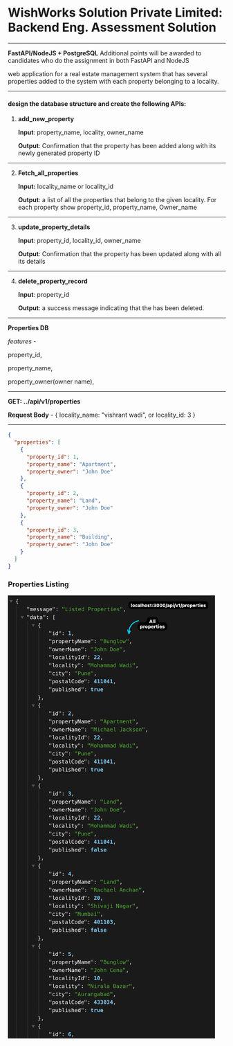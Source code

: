 # WishWorks Solution Private Limited: Backend Eng. Assessment Solution

---

**FastAPI/NodeJS + PostgreSQL** Additional points will be awarded to candidates who do the assignment in both FastAPI and NodeJS

web application for a real estate management system that has several properties added to the system with each property belonging to a locality.

---

#### design the database structure and create the following APIs:

1. **add_new_property**

   **Input**: property_name, locality, owner_name

   **Output**: Confirmation that the property has been added along with its newly generated property ID

---

2. **Fetch_all_properties**

   **Input:** locality_name or locality_id

   **Output**: a list of all the properties that belong to the given locality. For each property show property_id, property_name, Owner_name

---

3. **update_property_details**

   **Input**: property_id, locality_id, owner_name

   **Output**: Confirmation that the property has been updated along with all its details

---

4. **delete_property_record**

   **Input**: property_id

   **Output**: a success message indicating that the has been deleted.

---

**Properties DB**

_features -_

property_id,

property_name,

property_owner(owner name),

---

**GET: ../api/v1/properties**

**Request Body** - { locality_name: "vishrant wadi", or locality_id: 3 }

---

```json
{
  "properties": [
    {
      "property_id": 1,
      "property_name": "Apartment",
      "property_owner": "John Doe"
    },
    {
      "property_id": 2,
      "property_name": "Land",
      "property_owner": "John Doe"
    },
    {
      "property_id": 3,
      "property_name": "Building",
      "property_owner": "John Doe"
    }
  ]
}
```

### Properties Listing

![image](./imgs/allProperties.png)
